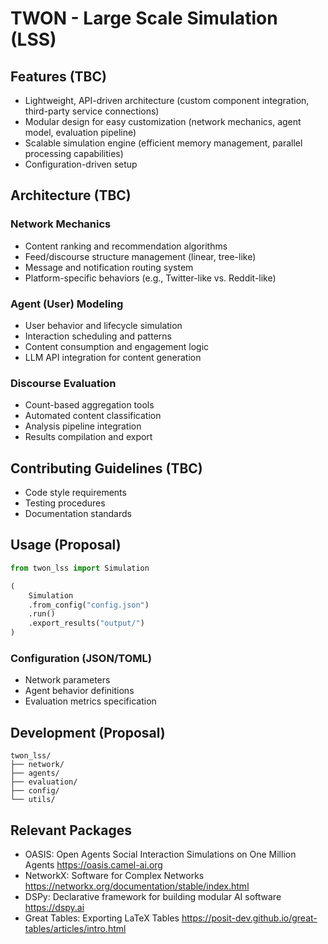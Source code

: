 # TWON - Large Scale Simulation (LSS)

## Features (TBC)

- Lightweight, API-driven architecture (custom component integration, third-party service connections)
- Modular design for easy customization (network mechanics, agent model, evaluation pipeline)
- Scalable simulation engine (efficient memory management, parallel processing capabilities)
- Configuration-driven setup

## Architecture (TBC)

### Network Mechanics

- Content ranking and recommendation algorithms
- Feed/discourse structure management (linear, tree-like)
- Message and notification routing system
- Platform-specific behaviors (e.g., Twitter-like vs. Reddit-like)

### Agent (User) Modeling

- User behavior and lifecycle simulation
- Interaction scheduling and patterns
- Content consumption and engagement logic
- LLM API integration for content generation

### Discourse Evaluation

- Count-based aggregation tools
- Automated content classification
- Analysis pipeline integration
- Results compilation and export

## Contributing Guidelines (TBC)

- Code style requirements
- Testing procedures
- Documentation standards

## Usage (Proposal)

```python
from twon_lss import Simulation

(
    Simulation
    .from_config("config.json")
    .run()
    .export_results("output/")
)
```

### Configuration (JSON/TOML)

- Network parameters
- Agent behavior definitions
- Evaluation metrics specification

## Development (Proposal)
```
twon_lss/
├── network/
├── agents/
├── evaluation/
├── config/
└── utils/
```

## Relevant Packages

- OASIS: Open Agents Social Interaction Simulations on One Million Agents <https://oasis.camel-ai.org>
- NetworkX: Software for Complex Networks <https://networkx.org/documentation/stable/index.html>
- DSPy: Declarative framework for building modular AI software <https://dspy.ai>
- Great Tables: Exporting LaTeX Tables <https://posit-dev.github.io/great-tables/articles/intro.html>


